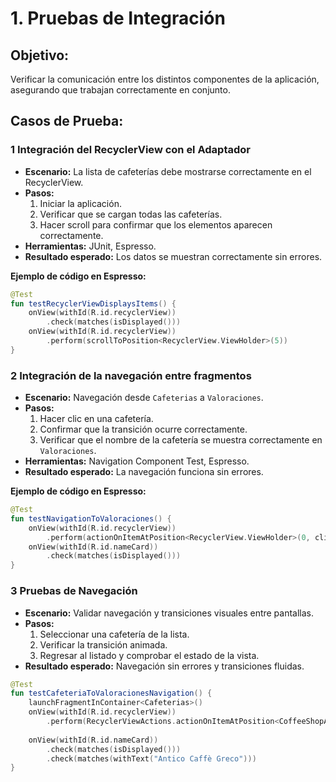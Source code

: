 # 1. Pruebas de Integración

## **Objetivo:**
Verificar la comunicación entre los distintos componentes de la aplicación, asegurando que trabajan correctamente en conjunto.

## **Casos de Prueba:**
### **1 Integración del RecyclerView con el Adaptador**
- **Escenario:** La lista de cafeterías debe mostrarse correctamente en el RecyclerView.
- **Pasos:**
  1. Iniciar la aplicación.
  2. Verificar que se cargan todas las cafeterías.
  3. Hacer scroll para confirmar que los elementos aparecen correctamente.
- **Herramientas:** JUnit, Espresso.
- **Resultado esperado:** Los datos se muestran correctamente sin errores.

**Ejemplo de código en Espresso:**
```kotlin
@Test
fun testRecyclerViewDisplaysItems() {
    onView(withId(R.id.recyclerView))
        .check(matches(isDisplayed()))
    onView(withId(R.id.recyclerView))
        .perform(scrollToPosition<RecyclerView.ViewHolder>(5))
}
```

### **2 Integración de la navegación entre fragmentos**
- **Escenario:** Navegación desde `Cafeterias` a `Valoraciones`.
- **Pasos:**
  1. Hacer clic en una cafetería.
  2. Confirmar que la transición ocurre correctamente.
  3. Verificar que el nombre de la cafetería se muestra correctamente en `Valoraciones`.
- **Herramientas:** Navigation Component Test, Espresso.
- **Resultado esperado:** La navegación funciona sin errores.

**Ejemplo de código en Espresso:**
```kotlin
@Test
fun testNavigationToValoraciones() {
    onView(withId(R.id.recyclerView))
        .perform(actionOnItemAtPosition<RecyclerView.ViewHolder>(0, click()))
    onView(withId(R.id.nameCard))
        .check(matches(isDisplayed()))
}
```

### **3 Pruebas de Navegación**
- **Escenario:** Validar navegación y transiciones visuales entre pantallas.
- **Pasos:**
  1. Seleccionar una cafetería de la lista.
  2. Verificar la transición animada.
  3. Regresar al listado y comprobar el estado de la vista.
- **Resultado esperado:** Navegación sin errores y transiciones fluidas.

```kotlin
@Test
fun testCafeteriaToValoracionesNavigation() {
    launchFragmentInContainer<Cafeterias>()
    onView(withId(R.id.recyclerView))
        .perform(RecyclerViewActions.actionOnItemAtPosition<CoffeeShopAdapter.CoffeeShopViewHolder>(0, click()))
    
    onView(withId(R.id.nameCard))
        .check(matches(isDisplayed()))
        .check(matches(withText("Antico Caffè Greco")))
}
```
